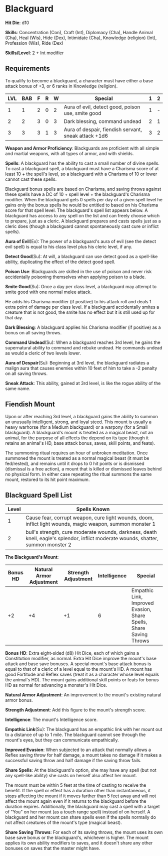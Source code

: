 # Blackguard

**Hit Die**: d10

**Skills**: Concentration (Con), Craft (Int), Diplomacy (Cha), Handle Animal (Cha), Heal (Wis), Hide (Dex), Intimidate (Cha), Knowledge (religion) (Int), Profession (Wis), Ride (Dex)

**Skills/Level**: 2 + Int modifier

## Requirements

To qualify to become a blackguard, a character must have either a base attack bonus of +3, or 6 ranks in Knowledge (religion).

LVL | BAB | F | R | W | Special | 1 | 2 
--- | --- | - | - | - | ------- | - | -
1   | 1   | 2 | 0 | 2 | Aura of evil, detect good, poison use, smite good | 1 | -  
2   | 2   | 3 | 0 | 3 | Dark blessing, command undead | 2 | 1  
3   | 3   | 3 | 1 | 3 | Aura of despair, fiendish servant, sneak attack +1d6 | 3 | 2

**Weapon and Armor Proficiency**: Blackguards are proficient with all simple and martial weapons, with all types of armor, and with shields.

**Spells**: A blackguard has the ability to cast a small number of divine spells. To cast a blackguard spell, a blackguard must have a Charisma score of at least 10 + the spell's level, so a blackguard with a Charisma of 10 or lower cannot cast these spells.

Blackguard bonus spells are based on Charisma, and saving throws against these spells have a DC of 10 + spell level + the blackguard's Charisma modifier. When the blackguard gets 0 spells per day of a given spell level he gains only the bonus spells he would be entitled to based on his Charisma score for that spell level. The blackguard's spell list appears below. A blackguard has access to any spell on the list and can freely choose which to prepare, just as a cleric. A blackguard prepares and casts spells just as a cleric does (though a blackguard cannot spontaneously cast cure or inflict spells).

**Aura of Evil**(Ex): The power of a blackguard's aura of evil (see the detect evil spell) is equal to his class level plus his cleric level, if any.

**Detect Good**(Su): At will, a blackguard can use detect good as a spell-like ability, duplicating the effect of the detect good spell.

**Poison Use**: Blackguards are skilled in the use of poison and never risk accidentally poisoning themselves when applying poison to a blade.

**Smite Good**(Su): Once a day per class level, a blackguard may attempt to smite good with one normal melee attack.

He adds his Charisma modifier (if positive) to his attack roll and deals 1 extra point of damage per class level. If a blackguard accidentally smites a creature that is not good, the smite has no effect but it is still used up for that day.

**Dark Blessing**: A blackguard applies his Charisma modifier (if positive) as a bonus on all saving throws.

**Command Undead**(Su): When a blackguard reaches 3rd level, he gains the supernatural ability to command and rebuke undead. He commands undead as would a cleric of two levels lower.

**Aura of Despair**(Su): Beginning at 3rd level, the blackguard radiates a malign aura that causes enemies within 10 feet of him to take a -2 penalty on all saving throws.

**Sneak Attack**: This ability, gained at 3rd level, is like the rogue ability of the same name. 

## Fiendish Mount

Upon or after reaching 3rd level, a blackguard gains the ability to summon an unusually intelligent, strong, and loyal steed. This mount is usually a heavy warhorse (for a Medium blackguard) or a warpony (for a Small blackguard). A blackguard's mount is treated as a magical beast, not an animal, for the purpose of all effects the depend on its type (though it retains an animal's HD, base attack bonus, saves, skill points, and feats).

The summoning ritual requires an hour of unbroken meditation. Once summoned the mount is treated as a normal magical beast (it must be fed/rested), and remains until it drops to 0 hit points or is dismissed (dismissal is a free action), a mount that is killed or dismissed leaves behind no physical form. In either case repeating the ritual summons the same mount, restored to its hit point maximum.

## Blackguard Spell List

Level | Spells Known
----- | ------------
1 | Cause fear, corrupt weapon, cure light wounds, doom, inflict light wounds, magic weapon, summon monster 1 
2 | bull's strength, cure moderate wounds, darkness, death knell, eagle's splendor, inflict moderate wounds, shatter, summon monster 2

**The Blackguard's Mount**:

Bonus HD | Natural Armor Adjustment| Strength Adjustment | Intelligence | Special
-------- | ----------------------- | ------------------- | ------------ | -------
+2       | +4                      | +1                  | 6            | Empathic Link, Improved Evasion, Share Spells, Share Saving Throws

**Bonus HD**: Extra eight-sided (d8) Hit Dice, each of which gains a Constitution modifier, as normal. Extra Hit Dice improve the mount's base attack and base save bonuses. A special mount's base attack bonus is equal to that of a cleric of a level equal to the mount's HD. A mount has good Fortitude and Reflex saves (treat it as a character whose level equals the animal's HD). The mount gains additional skill points or feats for bonus HD as normal for advancing a monster's Hit Dice.

**Natural Armor Adjustment**: An improvement to the mount's existing natural armor bonus.

**Strength Adjustment**: Add this figure to the mount's strength score.

**Intelligence**: The mount's Intelligence score.

**Empathic Link**(Su): The blackguard has an empathic link with her mount out to a distance of up to 1 mile. The blackguard cannot see through the mount's eyes, but they can communicate empathically.

**Improved Evasion**: When subjected to an attack that normally allows a Reflex saving throw for half damage, a mount takes no damage if it makes a successful saving throw and half damage if the saving throw fails.

**Share Spells**: At the blackguard's option, she may have any spell (but not any spell-like ability) she casts on herself also affect her mount.

The mount must be within 5 feet at the time of casting to receive the benefit. If the spell or effect has a duration other than instantaneous, it stops affecting the mount if it moves farther than 5 feet away and will not affect the mount again even if it returns to the blackguard before the duration expires. Additionally, the blackguard may cast a spell with a target of "You" on her mount (as a touch range spell) instead of on herself. A blackguard and her mount can share spells even if the spells normally do not affect creatures of the mount's type (magical beast).

**Share Saving Throws**: For each of its saving throws, the mount uses its own base save bonus or the blackguard's, whichever is higher. The mount applies its own ability modifiers to saves, and it doesn't share any other bonuses on saves that the master might have.


